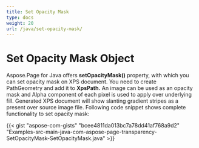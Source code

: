 ```yaml
---
title: Set Opacity Mask
type: docs
weight: 20
url: /java/set-opacity-mask/
---
```


# **Set Opacity Mask Object**
Aspose.Page for Java offers **setOpacityMask()** property, with which you can set opacity mask on XPS document. You need to create PathGeometry and add it to **XpsPath.** An image can be used as an opacity mask and Alpha component of each pixel is used to apply over underlying fill. Generated XPS document will show slanting gradient stripes as a present over source image file. Following code snippet shows complete functionality to set opacity mask:

{{< gist "aspose-com-gists" "bcee4811da013bc7a78dd41af768a9d2" "Examples-src-main-java-com-aspose-page-transparency-SetOpacityMask-SetOpacityMask.java" >}}
